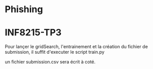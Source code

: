 # Phishing

# INF8215-TP3

Pour lançer le gridSearch, l'entrainement et la création du fichier de submission, il suffit d'executer le script train.py

un fichier submission.csv sera écrit à coté.
